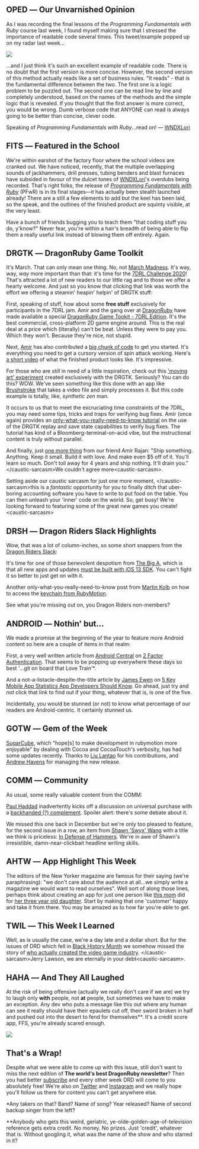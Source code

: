 <div style="display:none;font−size:0;line−height:0;max−height:0;mso−hide:all">DRD055: It's the once-a-year special 7DRL Edition!</div>

## OPED &horbar; Our Unvarnished Opinion

As I was recording the final lessons of the _Programming Fundamentals with Ruby_ course last week, I found myself making sure that I stressed the importance of readable code several times. This tweet/example popped up on my radar last week... 

![](http://intellog.com/assets/png/dumb-verbose-590x454.png)

...and I just think it's such an excellent example of readable code. There is no doubt that the first version is more concise. However, the second version of this method actually reads like a set of business rules. "It reads" - that is the fundamental difference between the two. The first one is a logic problem to be puzzled out. The second one can be read line by line and completely understood, based on the names of the methods and the simple logic that is revealed. If you thought that the first answer is more correct, you would be wrong. Dumb verbose code that ANYONE can read is always going to be better than concise, clever code.

Speaking of _Programming Fundamentals with Ruby_...read on! &horbar; [WNDXLori](https://twitter.com/wndxlori)

## FITS &horbar; Featured in the School

We're within earshot of the factory floor where the school videos are cranked out. We have noticed, recently, that the multiple overlapping sounds of jackhammers, drill presses, tubing benders and blast furnaces have subsided in favour of the dulcet tones of [WNDXLori](https://twitter.com/wndxlori)'s overdubs being recorded. That's right folks, the release of [_Programming Fundamentals with Ruby_](https://wndx.school/p/ruby-programming-fundamentals) (PFwR) is in its final stages&horbar;it has actually been stealth launched already! There are a still a few elements to add but the keel has been laid, so the speak, and the outlines of the finished product are squinty visible, at the very least.

Have a bunch of friends bugging you to teach them "that coding stuff you do, y'know?" Never fear, you're within a hair's breadth of being able to flip them a really useful link instead of blowing them off entirely. Again.

## DRGTK &horbar; DragonRuby Game Toolkit

It's March. That can only mean one thing. No, not [March Madness](https://www.ncaa.com/march-madness). It's way, way, *way* more important than that: it's time for the [7DRL Challenge 2020](https://itch.io/jam/7drl-challenge-2020)! That's attracted a lot of new readers to our little rag and to those we offer a hearty welcome. And just so you know that clicking that link was worth the effort we offering a steamin' heapin' helpin' of DRGTK stuff:

First, speaking of stuff, how about some **free stuff** exclusively for participants in the 7DRL jam. Amir and the gang over at [DragonRuby](https://dragonruby.itch.io/dragonruby-gtk) have made available a special [DragonRuby Game Tookit - 7DRL Edition](http://7drl.dragonruby.org). It's the best commercial, cross-platform 2D game engine around. This is the real deal at a price which (literally) can't be beat. Unless they were to pay you. Which they won't. Because they're nice, not stupid.

Next, [Amir](https:/twitter.com/amirrajan) has also contributed a [big chunk of code](https://github.com/amirrajan/dragonruby-link-to-the-past/blob/master/app/main.rb) to get you started. It's everything you need to get a cursory version of spin attack working. Here's [a short video](https://www.youtube.com/watch?v=34-MBHvtwXs) of what the finished product looks like. It's impressive.

For those who are _still_ in need of a little inspiration, check out this ['moving art' experiment](https://twitter.com/amirrajan/status/1234260633660600320) created exclusively with the DRGTK. Seriously? You can do this? WOW. We've seen something like this done with an app like [Brushstroke](https://apps.apple.com/ca/app/brushstroke/id824421012) that takes a video file and simply processes it. But this code example is totally, like, _synthetic zen_ man.

It occurs to us that to meet the excruciating time constraints of the 7DRL, you may need some tips, tricks and traps for verifying bug fixes. Amir (once again) provides an [only-what-you-really-need-to-know tutorial](https://www.twitch.tv/videos/555918434) on the use of the DRGTK replay and save state capabilities to verify bug fixes. The tutorial has kind of a Bloomberg-terminal-on-acid vibe, but the instructional content is truly without parallel.

And finally, just [one more thing](https://twitter.com/amirrajan/status/1225120441712463872) from our friend Amir Rajan: "Ship something. Anything. Keep it small. Build it with love. And make even $5 off of it. You'll learn so much. Don't toil away for 4 years and ship nothing. It'll drain you." &lt;/caustic-sarcasm&gt;We couldn't agree more&lt;caustic-sarcasm&gt;.

Setting aside our caustic sarcasm for just one more moment, &lt;/caustic-sarcasm&gt;this is a _fantastic_ opportunity for you to finally ditch that uber-boring accounting software you have to write to put food on the table. You can then unleash your 'inner' code on the world. So, get busy! We're looking forward to featuring some of the great new games you create!&lt;caustic-sarcasm&gt;

## DRSH &horbar; Dragon Riders Slack Highlights

Wow, that was a lot of column-inches, so some short snappers from the [Dragon Riders Slack](https://motioneers.slack.com):

It's time for one of those benevolent despotism from [The Big A](https://developer.apple.com), which is that all new apps and updates [must be built with iOS 13 SDK](https://motioneers.slack.com/archives/C055RS0VA/p1582124225040500). You can't fight it so better to just get on with it.

Another only-what-you-really-need-to-know post from [Martin Kolb](https://motioneers.slack.com/team/) on how to access the [keychain from RubyMotion](https://motioneers.slack.com/archives/C055RDLS0/p1577879177059000?thread_ts=1577790451.053900&cid=C055RDLS0).

See what you're missing out on, you Dragon Riders non-members?

## ANDROID &horbar; Nothin' but...

We made a promise at the beginning of the year to feature more Android content so here are a couple of items in that realm:

First, a very well written article from [Android Central](https://www.androidcentral.com) on [2 Factor Authentication](https://twitter.com/Yubico/status/1218326639756447744). That seems to be popping up everywhere these days so best '...git on board that Love Train'*.

And a not-a-listacle-despite-the-title article by [James Ewen](https://twitter.com/jamesewentech) on [5 Key Mobile App Statistics App Developers Should Know](https://hackernoon.com/five-key-mobile-app-statistics-app-developers-should-know-af6fe432578). Go ahead, just try and _not_ click that link to find out if your thing, whatever that is, is one of the five.

Incidentally, you would be stunned (or not) to know what percentage of our readers are Android-centric. It certainly stunned us.

## GOTW &horbar; Gem of the Week

[SugarCube](https://github.com/rubymotion-community/sugarcube), which "hope[s] to make development in rubymotion more enjoyable" by dealing with Cocoa and CocoaTouch's verbosity, has had some updates recently. Thanks to [Liu Lantao](https://github.com/Lax) for his contributions, and [Andrew Havens](https://github.com/andrewhavens) for managing the new release.

## COMM &horbar; Community

As usual, some really valuable content from the COMM:

[Paul Haddad](https://twitter.com/tapbot_paul) inadvertently kicks off a discussion on universal purchase with a [backhanded (?) complement](https://twitter.com/tapbot_paul/status/1225147208498020352). Spoiler alert: there's some debate about it.

We missed this one back in December but we're only too pleased to feature, for the second issue in a row, an item from [Shawn 'Swyx' Wang](https://twitter.com/swyx) with a title we think is priceless: [In Defense of Hammers](https://www.swyx.io/writing/hammers/). We're in awe of Shawn's irresistible, damn-near-clickbait headline writing skills.

## AHTW &horbar; App Highlight This Week

The editors of the New Yorker magazine are famous for their saying (we're paraphrasing): "we don't care about the audience at all...we simply write a magazine we would want to read ourselves". Well sort of along those lines, perhaps think about creating an app for just one person like [this mom](https://apps.apple.com/us/developer/inyeong-kim/id1493031481) did for [her three year old daughter](https://apps.apple.com/us/app/memory-monsters/id1492646027). Start by making that one 'customer' happy and take it from there. You may be amazed as to how far you're able to get.

## TWIL &horbar; This Week I Learned

Well, as is usually the case, we're a day late and a dollar short. But for the issues of DRD which fell in [Black History Month](https://en.wikipedia.org/wiki/Black_History_Month) we somehow missed the story of [who actually created the video game industry](https://twitter.com/namnum/status/1233058869833863168). &lt;/caustic-sarcasm&gt;Jerry Lawson, we are eternally in your debt&lt;caustic-sarcasm&gt;.

## HAHA &horbar; And They All Laughed

At the risk of being offensive (actually we really don't care if we are) we try to laugh only **with** people, not **at** people, but sometimes we have to make an exception. Any dev who puts a message like this out where any human can see it really should have their epaulets cut off, their sword broken in half and pushed out into the desert to fend for themselves**. It's a credit score app, FFS, you're already scared enough.

![](http://intellog.com/assets/png/error-message-590x301.png)

## That's a Wrap!

Despite what we were able to come up with this issue, still don't want to miss the next edition of **The world's best DragonRuby newsletter**? Then you had better [subscribe](https://motivated-experimenter-209.ck.page/bd51551808?ck_subscriber_id=612863934) and every other week DRD will come to you absolutely free! We're also on [Twitter](https://twitter.com/wndxschool) and [Instagram](https://instagram.com/wndxschool) and we really hope you'll follow us there for content you can't get anywhere else.

*Any takers on that? Band? Name of song? Year released? Name of second backup singer from the left?

**Anybody who gets this weird, geriatric, ye-olde-golden-age-of-television reference gets extra credit. No money. No prizes. Just 'credit', whatever that is. Without googling it, what was the name of the show and who starred in it?

